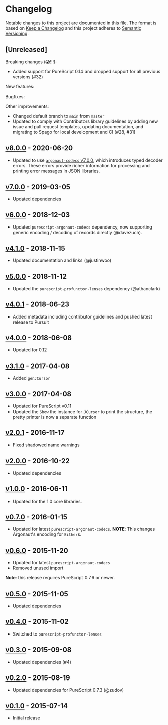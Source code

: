 # Changelog

Notable changes to this project are documented in this file. The format is based on [Keep a Changelog](https://keepachangelog.com/en/1.0.0/) and this project adheres to [Semantic Versioning](https://semver.org/spec/v2.0.0.html).

## [Unreleased]

Breaking changes (😱!!!):
- Added support for PureScript 0.14 and dropped support for all previous versions (#32)

New features:

Bugfixes:

Other improvements:
- Changed default branch to `main` from `master`
- Updated to comply with Contributors library guidelines by adding new issue and pull request templates, updating documentation, and migrating to Spago for local development and CI (#28, #31)

## [v8.0.0](https://github.com/purescript-contrib/purescript-argonaut-traversals/releases/tag/v8.0.0) - 2020-06-20

- Updated to use [`argonaut-codecs` v7.0.0](https://github.com/purescript-contrib/purescript-argonaut-codecs/releases/tag/v7.0.0), which introduces typed decoder errors. These errors provide richer information for processing and printing error messages in JSON libraries.

## [v7.0.0](https://github.com/purescript-contrib/purescript-argonaut-traversals/releases/tag/v7.0.0) - 2019-03-05

- Updated dependencies

## [v6.0.0](https://github.com/purescript-contrib/purescript-argonaut-traversals/releases/tag/v6.0.0) - 2018-12-03

- Updated `purescript-argonaut-codecs` dependency, now supporting generic encoding / decoding of records directly (@davezuch).

## [v4.1.0](https://github.com/purescript-contrib/purescript-argonaut-traversals/releases/tag/v4.1.0) - 2018-11-15

- Updated documentation and links (@justinwoo)

## [v5.0.0](https://github.com/purescript-contrib/purescript-argonaut-traversals/releases/tag/v5.0.0) - 2018-11-12

- Updated the `purescript-profunctor-lenses` dependency (@athanclark)

## [v4.0.1](https://github.com/purescript-contrib/purescript-argonaut-traversals/releases/tag/v4.0.1) - 2018-06-23

- Added metadata including contributor guidelines and pushed latest release to Pursuit

## [v4.0.0](https://github.com/purescript-contrib/purescript-argonaut-traversals/releases/tag/v4.0.0) - 2018-06-08

- Updated for 0.12

## [v3.1.0](https://github.com/purescript-contrib/purescript-argonaut-traversals/releases/tag/v3.1.0) - 2017-04-08

- Added `genJCursor`

## [v3.0.0](https://github.com/purescript-contrib/purescript-argonaut-traversals/releases/tag/v3.0.0) - 2017-04-08

- Updated for PureScript v0.11
- Updated the `Show` the instance for `JCursor` to print the structure, the pretty printer is now a separate function

## [v2.0.1](https://github.com/purescript-contrib/purescript-argonaut-traversals/releases/tag/v2.0.1) - 2016-11-17

- Fixed shadowed name warnings

## [v2.0.0](https://github.com/purescript-contrib/purescript-argonaut-traversals/releases/tag/v2.0.0) - 2016-10-22

- Updated dependencies

## [v1.0.0](https://github.com/purescript-contrib/purescript-argonaut-traversals/releases/tag/v1.0.0) - 2016-06-11

- Updated for the 1.0 core libraries.

## [v0.7.0](https://github.com/purescript-contrib/purescript-argonaut-traversals/releases/tag/v0.7.0) - 2016-01-15

- Updated for latest `purescript-argonaut-codecs`. **NOTE**: This changes Argonaut's encoding for `Either`s.

## [v0.6.0](https://github.com/purescript-contrib/purescript-argonaut-traversals/releases/tag/v0.6.0) - 2015-11-20

- Updated for latest `purescript-argonaut-codecs`
- Removed unused import

**Note**: this release requires PureScript 0.7.6 or newer.

## [v0.5.0](https://github.com/purescript-contrib/purescript-argonaut-traversals/releases/tag/v0.5.0) - 2015-11-05

- Updated dependencies

## [v0.4.0](https://github.com/purescript-contrib/purescript-argonaut-traversals/releases/tag/v0.4.0) - 2015-11-02

- Switched to `purescript-profunctor-lenses`

## [v0.3.0](https://github.com/purescript-contrib/purescript-argonaut-traversals/releases/tag/v0.3.0) - 2015-09-08

- Updated dependencies (#4)

## [v0.2.0](https://github.com/purescript-contrib/purescript-argonaut-traversals/releases/tag/v0.2.0) - 2015-08-19

- Updated dependencies for PureScript 0.7.3 (@zudov)

## [v0.1.0](https://github.com/purescript-contrib/purescript-argonaut-traversals/releases/tag/v0.1.0) - 2015-07-14

- Initial release
